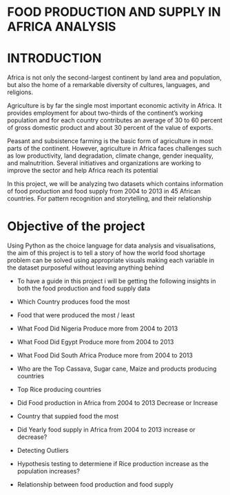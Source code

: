 # FOOD PRODUCTION AND SUPPLY IN AFRICA ANALYSIS
# INTRODUCTION
Africa is not only the second-largest continent by land area and population, but also the home of a remarkable diversity of cultures, languages, and religions.

Agriculture is by far the single most important economic activity in Africa. It provides employment for about two-thirds of the continent’s working population and for each country contributes an average of 30 to 60 percent of gross domestic product and about 30 percent of the value of exports.

Peasant and subsistence farming is the basic form of agriculture in most parts of the continent. However, agriculture in Africa faces challenges such as low productivity, land degradation, climate change, gender inequality, and malnutrition. Several initiatives and organizations are working to improve the sector and help Africa reach its potential

In this project, we will be analyzing two datasets which contains information of food production and food supply from 2004 to 2013 in 45 African countries. For pattern recognition and storytelling, and their relationship

# Objective of the project
Using Python as the choice language for data analysis and visualisations, the aim of this project is to tell a story of how the world food shortage problem can be solved using appropriate visuals making each variable in the dataset purposeful without leaving anything behind

- To have a guide in this project i will be getting the following insights in both the food production and food supply data

- Which Country produces food the most

- Food that were produced the most / least

- What Food Did Nigeria Produce more from 2004 to 2013

- What Food Did Egypt Produce more from 2004 to 2013

- What Food Did South Africa Produce more from 2004 to 2013

- Who are the Top Cassava, Sugar cane, Maize and products producing countries

- Top Rice producing countries

- Did Food production in Africa from 2004 to 2013 Decrease or Increase

- Country that suppied food the most

- Did Yearly food supply in Africa from 2004 to 2013 increase or decrease?

- Detecting Outliers

- Hypothesis testing to determiene if Rice production increase as the population increases?

- Relationship between food production and food supply
